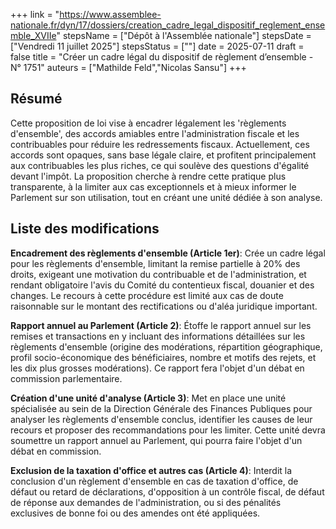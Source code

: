 +++
link = "https://www.assemblee-nationale.fr/dyn/17/dossiers/creation_cadre_legal_dispositif_reglement_ensemble_XVIIe"
stepsName = ["Dépôt à l'Assemblée nationale"]
stepsDate = ["Vendredi 11 juillet 2025"]
stepsStatus = [""]
date = 2025-07-11
draft = false
title = "Créer un cadre légal du dispositif de règlement d’ensemble - N° 1751"
auteurs = ["Mathilde Feld","Nicolas Sansu"]
+++

## Résumé

Cette proposition de loi vise à encadrer légalement les 'règlements d'ensemble', des accords amiables entre l'administration fiscale et les contribuables pour réduire les redressements fiscaux. Actuellement, ces accords sont opaques, sans base légale claire, et profitent principalement aux contribuables les plus riches, ce qui soulève des questions d'égalité devant l'impôt. La proposition cherche à rendre cette pratique plus transparente, à la limiter aux cas exceptionnels et à mieux informer le Parlement sur son utilisation, tout en créant une unité dédiée à son analyse.

## Liste des modifications

**Encadrement des règlements d'ensemble (Article 1er)**: Crée un cadre légal pour les règlements d'ensemble, limitant la remise partielle à 20% des droits, exigeant une motivation du contribuable et de l'administration, et rendant obligatoire l'avis du Comité du contentieux fiscal, douanier et des changes. Le recours à cette procédure est limité aux cas de doute raisonnable sur le montant des rectifications ou d'aléa juridique important.

**Rapport annuel au Parlement (Article 2)**: Étoffe le rapport annuel sur les remises et transactions en y incluant des informations détaillées sur les règlements d'ensemble (origine des modérations, répartition géographique, profil socio-économique des bénéficiaires, nombre et motifs des rejets, et les dix plus grosses modérations). Ce rapport fera l'objet d'un débat en commission parlementaire.

**Création d'une unité d'analyse (Article 3)**: Met en place une unité spécialisée au sein de la Direction Générale des Finances Publiques pour analyser les règlements d'ensemble conclus, identifier les causes de leur recours et proposer des recommandations pour les limiter. Cette unité devra soumettre un rapport annuel au Parlement, qui pourra faire l'objet d'un débat en commission.

**Exclusion de la taxation d'office et autres cas (Article 4)**: Interdit la conclusion d'un règlement d'ensemble en cas de taxation d'office, de défaut ou retard de déclarations, d'opposition à un contrôle fiscal, de défaut de réponse aux demandes de l'administration, ou si des pénalités exclusives de bonne foi ou des amendes ont été appliquées.
